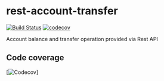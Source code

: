 # rest-account-transfer
[![Build Status](https://travis-ci.org/llicursi/rest-account-transfer.svg?branch=master)](https://travis-ci.org/llicursi/rest-account-transfer)
[![codecov](https://codecov.io/gh/llicursi/rest-account-transfer/branch/master/graph/badge.svg)](https://codecov.io/gh/llicursi/rest-account-transfer)

Account balance and transfer operation provided via Rest API


## Code coverage

[![Codecov](https://codecov.io/gh/llicursi/rest-account-transfer/branch/master/graphs/sunburst.svg)]
